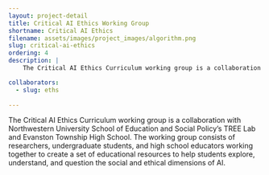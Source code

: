 ```yaml
---
layout: project-detail
title: Critical AI Ethics Working Group
shortname: Critical AI Ethics
filename: assets/images/project_images/algorithm.png
slug: critical-ai-ethics
ordering: 4
description: |
    The Critical AI Ethics Curriculum working group is a collaboration with Northwestern University School of Education and Social Policy’s TREE Lab and Evanston Township High School. The working group consists of researchers, undergraduate students, and high school educators working together to create a set of educational resources to help students explore, understand, and question the social and ethical dimensions of AI. 

collaborators:
  - slug: eths
  
---
```


The Critical AI Ethics Curriculum working group is a collaboration with Northwestern University School of Education and Social Policy’s TREE Lab and Evanston Township High School. The working group consists of researchers, undergraduate students, and high school educators working together to create a set of educational resources to help students explore, understand, and question the social and ethical dimensions of AI. 
